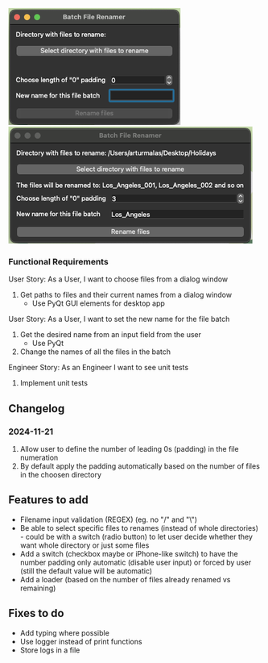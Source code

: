 ![RenamerEmpty](./docs/img/renamer_empty.png "Application with no input")
![RenamerWithInput](./docs/img/renamer_with_input.png "Application with input")

### Functional Requirements
User Story: As a User, I want to choose files from a dialog window
1. Get paths to files and their current names from a dialog window
   - Use PyQt GUI elements for desktop app

User Story: As a User, I want to set the new name for the file batch
1. Get the desired name from an input field from the user
   - Use PyQt
2. Change the names of all the files in the batch

Engineer Story: As an Engineer I want to see unit tests
1. Implement unit tests

## Changelog
### 2024-11-21
1. Allow user to define the number of leading 0s (padding) in the file numeration
2. By default apply the padding automatically based on the number of files in the choosen directory

## Features to add
- Filename input validation (REGEX) (eg. no "/" and "\\")
- Be able to select specific files to renames (instead of whole directories) - could be with a switch (radio button) to let user decide whether they want whole directory or just some files
- Add a switch (checkbox maybe or iPhone-like switch) to have the number padding only automatic (disable user input) or forced by user (still the default value will be automatic)
- Add a loader (based on the number of files already renamed vs remaining)

## Fixes to do
- Add typing where possible
- Use logger instead of print functions
- Store logs in a file
